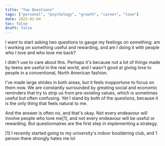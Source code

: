 ```yaml
---
title: "Two Questions"
tags: ["personal", "psychology", "growth", "career", "love"]
date: 2025-02-04
toc: false
draft: false
---
```


I want to start asking two questions to gauge my feelings on something: am I working on something useful and rewarding, and am I doing it with people who I love and who love me back? 

I didn't use to care about this. Perhaps it's because not a lot of things made by teens are useful in the real world, and I wasn't good at giving love to people in a conventional, North American fashion. 

I've made large strides in both areas, but it feels inopportune to focus on them now. We are constantly surrounded by greating social and economic reminders that try to strip us from pre-existing values, which is sometimes useful but often confusing. Yet I stand by both of the questions, because it is the only thing that feels natural to me. 

And the answer is often no, and that's okay. Not every endeavour will involve people who love me[1], and not every endeavour will be useful or rewarding. But questionnaires are the first step in implementing a strategy. 


[1] I recently started going to my university's indoor bouldering club, and 1 person there strongly hates me lol